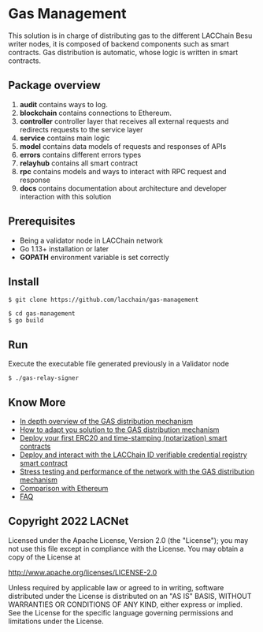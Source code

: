 # Gas Management

This solution is in charge of distributing gas to the different LACChain Besu writer nodes, it is composed of backend components such as smart contracts. Gas distribution is automatic, whose logic is written in smart contracts. 

## Package overview

1. **audit** contains ways to log.
2. **blockchain** contains connections to Ethereum.
3. **controller** controller layer that receives all external requests and redirects requests to the service layer
4. **service** contains main logic
5. **model** contains data models of requests and responses of APIs
6. **errors** contains different errors types
7. **relayhub** contains all smart contract 
8. **rpc** contains models and ways to interact with RPC request and response
9. **docs** contains documentation about architecture and developer interaction with this 
solution

## Prerequisites

* Being a validator node in LACChain network
* Go 1.13+ installation or later
* **GOPATH** environment variable is set correctly

## Install

```
$ git clone https://github.com/lacchain/gas-management

$ cd gas-management
$ go build
```

## Run

Execute the executable file generated previously in a Validator node

```
$ ./gas-relay-signer
```

## Know More

* [In depth overview of the GAS distribution mechanism](https://github.com/lacchain/gas-management/blob/master/docs/OVERVIEW.md)
* [How to adapt you solution to the GAS distribution mechanism](https://github.com/lacchain/gas-management/blob/master/docs/How_adapt_your_Dapp.md)
* [Deploy your first ERC20 and time-stamping (notarization) smart contracts](https://github.com/lacchain/gas-management/blob/master/docs/tutorial/Deploy_SmartContract.md)
* [Deploy and interact with the LACChain ID verifiable credential registry smart contract](https://github.com/lacchain/besu-id/blob/main/Manual%20Identidad%20-%20VC%20English.pdf)
* [Stress testing and performance of the network with the GAS distribution mechanism](https://github.com/lacchain/gas-management/blob/master/docs/STRESS_TESTING.md)
* [Comparison with Ethereum](https://github.com/lacchain/gas-management/blob/master/docs/COMPARISON_WITH_ETHEREUM.md)
* [FAQ](https://github.com/LACNet-Networks/gas-management/blob/master/docs/FAQ.md)

## Copyright 2022 LACNet

Licensed under the Apache License, Version 2.0 (the "License");
you may not use this file except in compliance with the License.
You may obtain a copy of the License at

http://www.apache.org/licenses/LICENSE-2.0

Unless required by applicable law or agreed to in writing, software
distributed under the License is distributed on an "AS IS" BASIS,
WITHOUT WARRANTIES OR CONDITIONS OF ANY KIND, either express or implied.
See the License for the specific language governing permissions and
limitations under the License.
